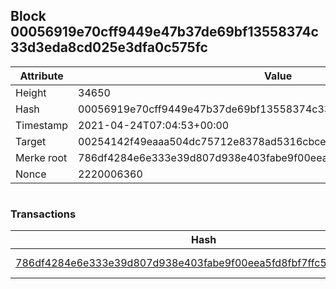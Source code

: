 ## Block 00056919e70cff9449e47b37de69bf13558374c33d3eda8cd025e3dfa0c575fc

Attribute | Value
--- | ---
Height | 34650
Hash | 00056919e70cff9449e47b37de69bf13558374c33d3eda8cd025e3dfa0c575fc
Timestamp | 2021-04-24T07:04:53+00:00
Target | 00254142f49eaaa504dc75712e8378ad5316cbcead634704b3734b6271167cc4
Merke root | 786df4284e6e333e39d807d938e403fabe9f00eea5fd8fbf7ffc5dd9ebb28fbc
Nonce | 2220006360

```

```

### Transactions

Hash | Amount
--- | ---
[786df4284e6e333e39d807d938e403fabe9f00eea5fd8fbf7ffc5dd9ebb28fbc](786df4284e6e333e39d807d938e403fabe9f00eea5fd8fbf7ffc5dd9ebb28fbc.md) | 10.00000000 SKEPTI 
